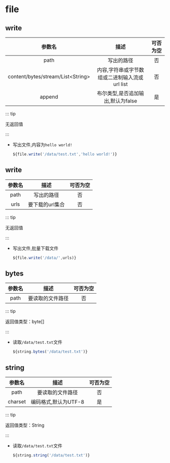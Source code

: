 # file

## write

|    参数名     |               描述                | 可否为空 |
| :-----------: | :-------------------------------: | :------: |
|     path      |            写出的路径             |    否    |
| content/bytes/stream/List\<String> |       内容,字符串或字节数组或二进制输入流或url list       |    否    |
|    append     | 布尔类型,是否追加输出,默认为false |    是    |

::: tip 

无返回值

:::


- 写出文件,内容为`hello world!`

  ```javascript
  ${file.write('/data/test.txt','hello world!')}
  ```
## write

|    参数名     |               描述                | 可否为空 |
| :-----------: | :-------------------------------: | :------: |
|     path      |            写出的路径             |    否    |
|     urls      |       要下载的url集合      |    否    |

::: tip 

无返回值

:::


- 写出文件,批量下载文件

  ```javascript
  ${file.write('/data/',urls)}
  ```

## bytes

| 参数名 |       描述       | 可否为空 |
| :----: | :--------------: | :------: |
|  path  | 要读取的文件路径 |    否    |

::: tip 

返回值类型：byte[]

:::


- 读取`/data/test.txt`文件

  ```javascript
  ${string.bytes('/data/test.txt')}
  ```

## string

| 参数名  |         描述         | 可否为空 |
| :-----: | :------------------: | :------: |
|  path   |   要读取的文件路径   |    否    |
| charset | 编码格式,默认为UTF-8 |    是    |

::: tip 

返回值类型：String

:::


- 读取`/data/test.txt`文件

  ```javascript
  ${string.string('/data/test.txt')}
  ```
  